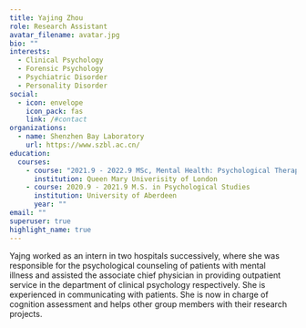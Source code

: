 ```yaml
---
title: Yajing Zhou
role: Research Assistant
avatar_filename: avatar.jpg
bio: ""
interests:
  - Clinical Psychology
  - Forensic Psychology
  - Psychiatric Disorder
  - Personality Disorder
social:
  - icon: envelope
    icon_pack: fas
    link: /#contact
organizations:
  - name: Shenzhen Bay Laboratory
    url: https://www.szbl.ac.cn/
education:
  courses:
    - course: "2021.9 - 2022.9 MSc, Mental Health: Psychological Therapy,"
      institution: Queen Mary Univerisity of London
    - course: 2020.9 - 2021.9 M.S. in Psychological Studies
      institution: University of Aberdeen
      year: ""
email: ""
superuser: true
highlight_name: true
---
```

Yajng worked as an intern in two hospitals successively, where she was responsible for the psychological counseling of patients with mental illness and assisted the associate chief physician in providing outpatient service in the department of clinical psychology respectively. She is experienced in communicating with patients. She is now in charge of cognition assessment and helps other group members with their research projects.